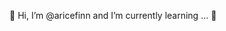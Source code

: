 👋 Hi, I’m @aricefinn and I’m currently learning ... 🌱

<!---
aricefinn/aricefinn is a ✨ special ✨ repository because its `README.md` (this file) appears on your GitHub profile.
You can click the Preview link to take a look at your changes.
--->
